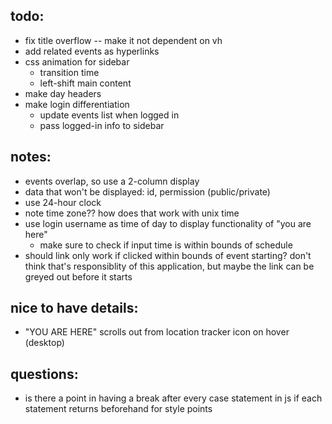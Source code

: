 ## todo:
- fix title overflow -- make it not dependent on vh
- add related events as hyperlinks
- css animation for sidebar
  - transition time
  - left-shift main content
- make day headers
- make login differentiation
  - update events list when logged in
  - pass logged-in info to sidebar


## notes:
- events overlap, so use a 2-column display
- data that won't be displayed: id, permission (public/private)
- use 24-hour clock
- note time zone?? how does that work with unix time
- use login username as time of day to display functionality of "you are here"
  - make sure to check if input time is within bounds of schedule
- should link only work if clicked within bounds of event starting? don't think that's responsiblity of this application, but maybe the link can be greyed out before it starts

## nice to have details:
- "YOU ARE HERE" scrolls out from location tracker icon on hover (desktop)

## questions:
- is there a point in having a break after every case statement in js if each statement returns beforehand for style points
